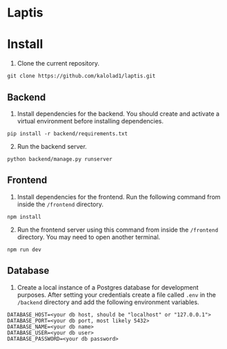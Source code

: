 # Laptis

# Install
1. Clone the current repository.
```
git clone https://github.com/kalolad1/laptis.git 
```

## Backend
1. Install dependencies for the backend. You should create and activate a virtual environment before installing dependencies.
```
pip install -r backend/requirements.txt
```

2. Run the backend server.
```
python backend/manage.py runserver
```

## Frontend
1. Install dependencies for the frontend. Run the following command from inside the ```/frontend``` directory.
```
npm install
```

2. Run the frontend server using this command from inside the ```/frontend``` directory. You may need to open another terminal.
```
npm run dev
```

## Database
1. Create a local instance of a Postgres database for development purposes. After setting your credentials create a file called ```.env``` in the ```/backend``` directory and add the following environment variables.
```
DATABASE_HOST=<your db host, should be "localhost" or "127.0.0.1">
DATABASE_PORT=<your db port, most likely 5432>
DATABASE_NAME=<your db name>
DATABASE_USER=<your db user>
DATABASE_PASSWORD=<your db password>
```